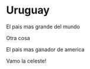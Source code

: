 # Uruguay

El pais mas grande del mundo

Otra cosa 

El pais mas ganador de america

Vamo la celeste!
